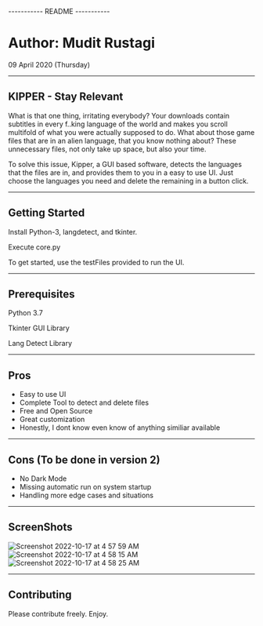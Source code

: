  ----------- README ----------- 

# Author: Mudit Rustagi
09 April 2020 (Thursday)


--------------------------------------
KIPPER - Stay Relevant
--------------------------------------

What is that one thing, irritating everybody?
Your downloads contain subtitles in every f..king language of the world and makes you scroll multifold of what you were actually supposed to do. What about those game files that are in an alien language, that you know nothing about? These unnecessary files, not only take up space, but also your time. 

To solve this issue, Kipper, a GUI based software, detects the languages that the files are in, and provides them to you in a easy to use UI. Just choose the languages you need and delete the remaining in a button click.

--------------------------------------
Getting Started
--------------------------------------
Install Python-3, langdetect, and tkinter.

Execute core.py

To get started, use the testFiles provided to run the UI. 

--------------------------------------
Prerequisites
--------------------------------------
Python 3.7

Tkinter GUI Library

Lang Detect Library

--------------------------------------
Pros
--------------------------------------
* Easy to use UI
* Complete Tool to detect and delete files
* Free and Open Source
* Great customization
* Honestly, I dont know even know of anything similiar available  

--------------------------------------
Cons (To be done in version 2)
--------------------------------------
* No Dark Mode
* Missing automatic run on system startup
* Handling more edge cases and situations 

--------------------------------------
ScreenShots
--------------------------------------
![Screenshot 2022-10-17 at 4 57 59 AM](https://user-images.githubusercontent.com/36874950/196064008-4076784b-5273-4277-a07a-3888a7d12dda.jpg)
![Screenshot 2022-10-17 at 4 58 15 AM](https://user-images.githubusercontent.com/36874950/196064013-47326d46-bef1-4f2b-9d09-d5547bba2c78.jpg)
![Screenshot 2022-10-17 at 4 58 25 AM](https://user-images.githubusercontent.com/36874950/196064015-a62b7b11-58e8-4db8-8ec0-d5321799670d.jpg)


--------------------------------------
Contributing
--------------------------------------
Please contribute freely. Enjoy.
